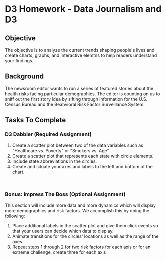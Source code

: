<html>
<h1>D3 Homework - Data Journalism and D3</h2>
<body>
<h2>Objective</h2>
<p>The objective is to analyze the current trends shaping people's lives and create charts, graphs, and interactive elemtns to help readers understand your findings.</p>

<h2>Background</h2>
<p>The newsroom editor wants to run a series of featured stories about the health risks facing particular demographics.  The editor is counting on us to sniff out the first story idea by sifting through information for the U.S. Census Bureau and the Beahvioral Risk Factor Surveillance System.</p>

<h2>Tasks To Complete</h2>
<h3>D3 Dabbler (Required Assignment)</h3>
<ol>
<li>Create a scatter plot between two of the data variables such as "Healthcare vs. Poverty" or "Smokers vs. Age"</li>
<li>Create a scatter plot that represents each state with circle elements.</li>
<li>Include state abbreviations in the circles.</li>
<li>Create and situate your axes and labels to the left and bottom of the chart.</li>
</ol>
<br>
<h3>Bonus: Impress The Boss (Optional Assignment)</h3>
<p>This section will include more data and more dynamics which will display more demographics and risk factors. We accomplish this by doing the following:</p>
<ol>
<li>Place additional labels in the scatter plot and give them click events so that your users can decide which data to display.</li>
<li>Animate transitions for the circles' locations as well as the range of the axes.</li>
<li>Repeat steps 1 through 2 for two risk factors for each axis or for an extreme challenge, create three for each axis</p>

</ol>
</body>
</html>